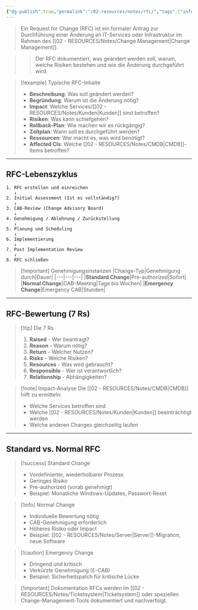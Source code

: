 ```yaml
---
{"dg-publish":true,"permalink":"/02-resources/notes/rfc/","tags":["informatik/management","GFN/LF06"],"noteIcon":"","updated":"2025-10-24T12:57:11.180+02:00"}
---
```



>Ein Request for Change (RFC) ist ein formaler Antrag zur Durchführung einer Änderung an IT-Services oder Infrastruktur im Rahmen des [[02 - RESOURCES/Notes/Change Management\|Change Management]].

>>Der RFC dokumentiert, was geändert werden soll, warum, welche Risiken bestehen und wie die Änderung durchgeführt wird.

>[!example] Typische RFC-Inhalte
>- **Beschreibung**: Was soll geändert werden?
>- **Begründung**: Warum ist die Änderung nötig?
>- **Impact**: Welche Services/[[02 - RESOURCES/Notes/Kunden\|Kunden]] sind betroffen?
>- **Risiken**: Was kann schiefgehen?
>- **Rollback-Plan**: Wie machen wir es rückgängig?
>- **Zeitplan**: Wann soll es durchgeführt werden?
>- **Ressourcen**: Wer macht es, was wird benötigt?
>- **Affected CIs**: Welche [[02 - RESOURCES/Notes/CMDB\|CMDB]]-Items betroffen?

---

## RFC-Lebenszyklus

```
1. RFC erstellen und einreichen
   ↓
2. Initial Assessment (Ist es vollständig?)
   ↓
3. CAB-Review (Change Advisory Board)
   ↓
4. Genehmigung / Ablehnung / Zurückstellung
   ↓
5. Planung und Scheduling
   ↓
6. Implementierung
   ↓
7. Post Implementation Review
   ↓
8. RFC schließen
```

>[!important] Genehmigungsinstanzen
>|Change-Typ|Genehmigung durch|Dauer|
>|---|---|---|
|**Standard Change**|Pre-authorized|Sofort|
>|**Normal Change**|CAB-Meeting|Tage bis Wochen|
>|**Emergency Change**|Emergency CAB|Stunden|

---

## RFC-Bewertung (7 Rs)

>[!tip] Die 7 Rs
>1. **Raised** - Wer beantragt?
>2. **Reason** - Warum nötig?
>3. **Return** - Welcher Nutzen?
>4. **Risks** - Welche Risiken?
>5. **Resources** - Was wird gebraucht?
>6. **Responsible** - Wer ist verantwortlich?
>7. **Relationship** - Abhängigkeiten?

>[!note] Impact-Analyse
>Die [[02 - RESOURCES/Notes/CMDB\|CMDB]] hilft zu ermitteln:
>- Welche Services betroffen sind
>- Welche [[02 - RESOURCES/Notes/Kunden\|Kunden]] beeinträchtigt werden
>- Welche anderen Changes gleichzeitig laufen

---

## Standard vs. Normal RFC

>[!success] Standard Change
>- Vordefinierter, wiederholbarer Prozess
>- Geringes Risiko
>- Pre-authorized (vorab genehmigt)
>- Beispiel: Monatliche Windows-Updates, Passwort-Reset

>[!info] Normal Change
>- Individuelle Bewertung nötig
>- CAB-Genehmigung erforderlich
>- Höheres Risiko oder Impact
>- Beispiel: [[02 - RESOURCES/Notes/Server\|Server]]-Migration, neue Software

>[!caution] Emergency Change
>- Dringend und kritisch
>- Verkürzte Genehmigung (E-CAB)
>- Beispiel: Sicherheitspatch für kritische Lücke

>[!important] Dokumentation
>RFCs werden im [[02 - RESOURCES/Notes/Ticketsystem\|Ticketsystem]] oder speziellen Change-Management-Tools dokumentiert und nachverfolgt.
